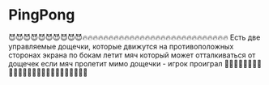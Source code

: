 # PingPong
😈😈😈😈😈😈😈😈😈😈🔥🔥🔥🔥🔥🔥🔥🔥🔥🔥🔥🔥🔥🔥🔥🔥🔥🔥🔥🔥🔥🔥🔥🔥🔥🔥🔥🔥
Есть две управляемые дощечки, которые движутся на противоположных сторонах экрана по бокам
летит мяч который может отталкиваться от дощечек
если мяч пролетит мимо дощечки - игрок проиграл
🌷🌷🌷🌷🌷🌷🌷🌷🌷🌷🌷🌷🌷🌷🌷🌷🌷🌷🌷🌷🌷🌷🌷🌷🌷
